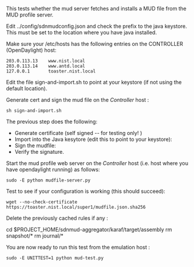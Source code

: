This tests whether the mud server fetches and installs a MUD file from the MUD profile server.

Edit ../config/sdnmudconfig.json and check the prefix to the java keystore. This must be set
to the location where you have java installed.

Make sure your /etc/hosts has the following entries on the CONTROLLER (OpenDaylight) host:

    203.0.113.13    www.nist.local
    203.0.113.14    www.antd.local
    127.0.0.1       toaster.nist.local

Edit the file sign-and-import.sh to point at your keystore (if not using the default location).


Generate cert and sign the mud file on the *Controller* host :
   
    sh sign-and-import.sh 

The previous step does the following: 

* Generate certificate (self signed -- for testing only! ) 
* Import into the Java kesytore (edit this to point to your keystore):
* Sign the mudfile:
* Verify the signature.
    
Start the mud profile web server on the *Controller* host (i.e. host where
you have opendaylight running) as follows:

    sudo -E python mudfile-server.py

Test to see if your configuration is working (this should succeed):

    wget --no-check-certificate https://toaster.nist.local/super1/mudfile.json.sha256

Delete the previously cached rules if any :

   cd $PROJECT\_HOME/sdnmud-aggregator/karaf/target/assembly
   rm snapshot/\*
   rm journal/\*

You are now ready to run this test from the emulation host :

    sudo -E UNITTEST=1 python mud-test.py


